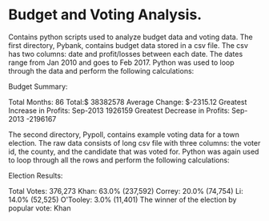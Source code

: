 # Budget and Voting Analysis.
Contains python scripts used to analyze budget data and voting data. The first directory, Pybank, contains budget data stored in a csv file. The csv has two columns: date and profit/losses between each date. The dates range from Jan 2010 and goes to Feb 2017. Python was used to loop through the data and perform the following calculations:

Budget Summary:

Total Months: 86
Total:$ 38382578
Average Change: $-2315.12
Greatest Increase in Profits: Sep-2013 1926159
Greatest Decrease in Profits: Sep-2013 -2196167

The second directory, Pypoll, contains example voting data for a town election. The raw data consists of long csv file with three columns: the voter id, the county, and the candidate that was voted for. Python was again used to loop through all the rows and perform the following calculations:

Election Results:

Total Votes: 376,273
Khan: 63.0% (237,592)
Correy: 20.0% (74,754)
Li: 14.0% (52,525)
O'Tooley: 3.0% (11,401)
The winner of the election by popular vote: Khan





